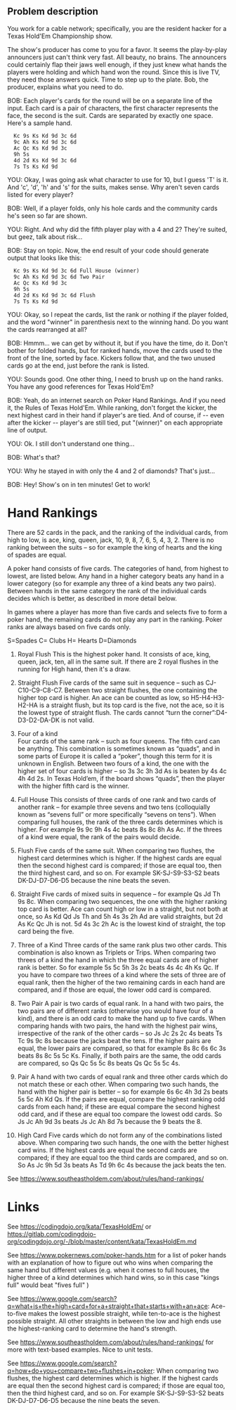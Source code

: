 ## Problem description

You work for a cable network; specifically, you are the resident hacker
for a Texas Hold'Em Championship show.

The show's producer has come to you for a favor. It seems the
play-by-play announcers just can't think very fast. All beauty, no
brains. The announcers could certainly flap their jaws well enough, if
they just knew what hands the players were holding and which hand won
the round. Since this is live TV, they need those answers quick. Time to
step up to the plate. Bob, the producer, explains what you need to do.

BOB: Each player's cards for the round will be on a separate line of the
input. Each card is a pair of characters, the first character represents
the face, the second is the suit. Cards are separated by exactly one
space. Here's a sample hand.

      Kc 9s Ks Kd 9d 3c 6d
      9c Ah Ks Kd 9d 3c 6d
      Ac Qc Ks Kd 9d 3c
      9h 5s
      4d 2d Ks Kd 9d 3c 6d
      7s Ts Ks Kd 9d

YOU: Okay, I was going ask what character to use for 10, but I guess 'T'
is it. And 'c', 'd', 'h' and 's' for the suits, makes sense. Why aren't
seven cards listed for every player?

BOB: Well, if a player folds, only his hole cards and the community
cards he's seen so far are shown.

YOU: Right. And why did the fifth player play with a 4 and 2? They're
suited, but geez, talk about risk...

BOB: Stay on topic. Now, the end result of your code should generate
output that looks like this:

      Kc 9s Ks Kd 9d 3c 6d Full House (winner)
      9c Ah Ks Kd 9d 3c 6d Two Pair
      Ac Qc Ks Kd 9d 3c 
      9h 5s 
      4d 2d Ks Kd 9d 3c 6d Flush
      7s Ts Ks Kd 9d 

YOU: Okay, so I repeat the cards, list the rank or nothing if the player
folded, and the word "winner" in parenthesis next to the winning hand.
Do you want the cards rearranged at all?

BOB: Hmmm... we can get by without it, but if you have the time, do it.
Don't bother for folded hands, but for ranked hands, move the cards used
to the front of the line, sorted by face. Kickers follow that, and the
two unused cards go at the end, just before the rank is listed.

YOU: Sounds good. One other thing, I need to brush up on the hand ranks.
You have any good references for Texas Hold'Em?

BOB: Yeah, do an internet search on Poker Hand Rankings. And if you need
it, the Rules of Texas Hold'Em. While ranking, don't forget the kicker,
the next highest card in their hand if player's are tied. And of course,
if -- even after the kicker -- player's are still tied, put "(winner)"
on each appropriate line of output.

YOU: Ok. I still don't understand one thing...

BOB: What's that?

YOU: Why he stayed in with only the 4 and 2 of diamonds? That's just...

BOB: Hey! Show's on in ten minutes! Get to work!

# Hand Rankings

There are 52 cards in the pack, and the ranking of the individual cards, from high to low, is ace, king, queen, jack, 10, 9, 8, 7, 6, 5, 4, 3, 2. There is no ranking between the suits – so for example the king of hearts and the king of spades are equal.

A poker hand consists of five cards. The categories of hand, from highest to lowest, are listed below. Any hand in a higher category beats any hand in a lower category (so for example any three of a kind beats any two pairs). Between hands in the same category the rank of the individual cards decides which is better, as described in more detail below.

In games where a player has more than five cards and selects five to form a poker hand, the remaining cards do not play any part in the ranking. Poker ranks are always based on five cards only.

S=Spades C= Clubs H= Hearts D=Diamonds

1. Royal Flush
This is the highest poker hand. It consists of ace, king, queen, jack, ten, all in the same suit. If there are 2 royal flushes in the running for High hand, then it's a draw.

2. Straight Flush
Five cards of the same suit in sequence – such as CJ-C10-C9-C8-C7. Between two straight flushes, the one containing the higher top card is higher. An ace can be counted as low, so H5-H4-H3-H2-HA is a straight flush, but its top card is the five, not the ace, so it is the lowest type of straight flush. The cards cannot “turn the corner”:D4-D3-D2-DA-DK is not valid.

3. Four of a kind  
Four cards of the same rank – such as four queens. The fifth card can be anything. This combination is sometimes known as “quads”, and in some parts of Europe it is called a “poker”, though this term for it is unknown in English. Between two fours of a kind, the one with the higher set of four cards is higher – so 3s 3c 3h 3d As is beaten by 4s 4c 4h 4d 2s. In Texas Hold’em, if the board shows “quads”, then the player with the higher fifth card is the winner.

4. Full House
This consists of three cards of one rank and two cards of another rank – for example three sevens and two tens (colloquially known as “sevens full” or more specifically “sevens on tens”). When comparing full houses, the rank of the three cards determines which is higher. For example 9s 9c 9h 4s 4c beats 8s 8c 8h As Ac. If the threes of a kind were equal, the rank of the pairs would decide.

5. Flush
Five cards of the same suit. When comparing two flushes, the highest card determines which is higher. If the highest cards are equal then the second highest card is compared; if those are equal too, then the third highest card, and so on. For example SK-SJ-S9-S3-S2 beats DK-DJ-D7-D6-D5 because the nine beats the seven.

6. Straight
Five cards of mixed suits in sequence – for example Qs Jd Th 9s 8c. When comparing two sequences, the one with the higher ranking top card is better. Ace can count high or low in a straight, but not both at once, so As Kd Qd Js Th and 5h 4s 3s 2h Ad are valid straights, but 2d As Kc Qc Jh is not. 5d 4s 3c 2h Ac is the lowest kind of straight, the top card being the five.

7. Three of a Kind
Three cards of the same rank plus two other cards. This combination is also known as Triplets or Trips. When comparing two threes of a kind the hand in which the three equal cards are of higher rank is better. So for example 5s 5c 5h 3s 2c beats 4s 4c 4h Ks Qc. If you have to compare two threes of a kind where the sets of three are of equal rank, then the higher of the two remaining cards in each hand are compared, and if those are equal, the lower odd card is compared.

8. Two Pair
A pair is two cards of equal rank. In a hand with two pairs, the two pairs are of different ranks (otherwise you would have four of a kind), and there is an odd card to make the hand up to five cards. When comparing hands with two pairs, the hand with the highest pair wins, irrespective of the rank of the other cards – so Js Jc 2s 2c 4s beats Ts Tc 9s 9c 8s because the jacks beat the tens. If the higher pairs are equal, the lower pairs are compared, so that for example 8s 8c 6s 6c 3s beats 8s 8c 5s 5c Ks. Finally, if both pairs are the same, the odd cards are compared, so Qs Qc 5s 5c 8s beats Qs Qc 5s 5c 4s.

9. Pair
A hand with two cards of equal rank and three other cards which do not match these or each other. When comparing two such hands, the hand with the higher pair is better – so for example 6s 6c 4h 3d 2s beats 5s 5c Ah Kd Qs. If the pairs are equal, compare the highest ranking odd cards from each hand; if these are equal compare the second highest odd card, and if these are equal too compare the lowest odd cards. So Js Jc Ah 9d 3s beats Js Jc Ah 8d 7s because the 9 beats the 8.

10. High Card
Five cards which do not form any of the combinations listed above. When comparing two such hands, the one with the better highest card wins. If the highest cards are equal the second cards are compared; if they are equal too the third cards are compared, and so on. So As Jc 9h 5d 3s beats As Td 9h 6c 4s because the jack beats the ten.

See <https://www.southeastholdem.com/about/rules/hand-rankings/> 

# Links

See <https://codingdojo.org/kata/TexasHoldEm/> or <https://gitlab.com/codingdojo-org/codingdojo.org/-/blob/master/content/kata/TexasHoldEm.md>

See <https://www.pokernews.com/poker-hands.htm> for a list of poker hands with an explanation of how to figure out who wins when comparing the same hand but different values (e.g. when it comes to full houses, the higher three of a kind determines which hand wins, so in this case "kings full" would beat "fives full" )

See <https://www.google.com/search?q=what+is+the+high+card+for+a+straight+that+starts+with+an+ace>: Ace-to-five makes the lowest possible straight, while ten-to-ace is the highest possible straight. All other straights in between the low and high ends use the highest-ranking card to determine the hand's strength.

See <https://www.southeastholdem.com/about/rules/hand-rankings/> for more with text-based examples. Nice to unit tests.

See <https://www.google.com/search?q=how+do+you+compare+two+flushes+in+poker>: When comparing two flushes, the highest card determines which is higher. If the highest cards are equal then the second highest card is compared; if those are equal too, then the third highest card, and so on. For example SK-SJ-S9-S3-S2 beats DK-DJ-D7-D6-D5 because the nine beats the seven.